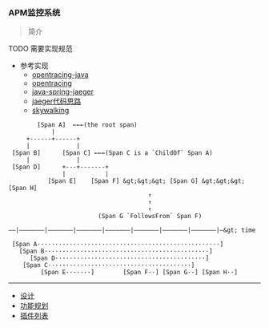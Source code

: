 ### APM监控系统
>简介

TODO 需要实现规范
* 参考实现
    * [opentracing-java](https://github.com/opentracing/opentracing-java)
    * [opentracing](https://opentracing.io/specification/)
    * [java-spring-jaeger](https://github.com/opentracing-contrib/java-spring-jaeger?files=1)
    * [jaeger代码思路](https://www.jianshu.com/p/2f5d5638b8b0)
    * [skywalking](https://github.com/apache/skywalking)
```
        [Span A]  ←←←(the root span)
            |
     +------+------+
     |             |
 [Span B]      [Span C] ←←←(Span C is a `ChildOf` Span A)
     |             |
 [Span D]      +---+-------+
               |           |
           [Span E]    [Span F] &gt;&gt;&gt; [Span G] &gt;&gt;&gt; [Span H]
                                       ↑
                                       ↑
                                       ↑
                         (Span G `FollowsFrom` Span F) 
```

```$xslt
––|–––––––|–––––––|–––––––|–––––––|–––––––|–––––––|–––––––|–&gt; time

 [Span A···················································]
   [Span B··············································]
      [Span D··········································]
    [Span C········································]
         [Span E·······]        [Span F··] [Span G··] [Span H··]

```




---
* [设计](https://github.com/dyisdog/files/blob/master/%E8%AE%BE%E8%AE%A1.md)
* [功能规划](https://github.com/dyisdog/files/blob/master/%E5%8A%9F%E8%83%BD%E5%88%97%E8%A1%A8.md)
* [插件列表](https://github.com/dyisdog/files/blob/master/%E6%8F%92%E4%BB%B6%E5%88%97%E8%A1%A8.md)